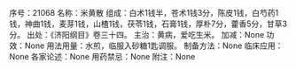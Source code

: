 序号：21068
名称：米黄散
组成：白术1钱半，苍术1钱3分，陈皮1钱，白芍药1钱，神曲1钱，麦芽1钱，山楂1钱，茯苓1钱，石膏1钱，厚朴7分，藿香5分，甘草3分。
出处：《济阳纲目》卷三十四。
主治：黄病，爱吃生米。
加减：None
功效：None
用法用量：水煎，临服入砂糖1匙调服。
制备方法：None
临床应用：None
各家论述：None
用药禁忌：None
附注：None
